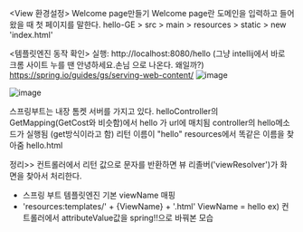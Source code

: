 <View 환경설정>
Welcome page만들기
Welcome page란 도메인을 입력하고 들어왔을 때 첫 페이지를 말한다.
hello-GE > src > main > resources > static > new 'index.html'

<템플릿엔진 동작 확인>
실행: http://localhost:8080/hello
(그냥 intellij에서 바로 크롬 사이트 누를 땐 안녕하세요.손님 으로 나온다. 왜일까?)
https://spring.io/guides/gs/serving-web-content/
![image](https://github.com/bestofGE/JavaSpring/assets/82525776/52476f7f-a5ab-48a6-aa4f-ea18bd65e7be)

![image](https://github.com/bestofGE/JavaSpring/assets/82525776/7536948a-b38e-4e52-9051-680fad010dec)

스프링부트는 내장 톰켓 서버를 가지고 있다.
helloController의 GetMapping(GetCost와 비슷함)에서 hello 가 url에 매치됨
controller의 hello메소드가 실행됨
(get방식이라고 함)
리턴 이름이 "hello"
resources에서 똑같은 이름을 찾아줌 hello.html


정리>> 컨트롤러에서 리턴 값으로 문자를 반환하면 뷰 리졸버('viewResolver')가 화면을 찾아서 처리한다.
- 스프링 부트 템플릿엔진 기본 viewName 매핑
- 'resources:templates/' + {ViewName} + '.html'
ViewName = hello
ex) 컨트롤러에서 attributeValue값을 spring!!으로 바꿔본 모습
